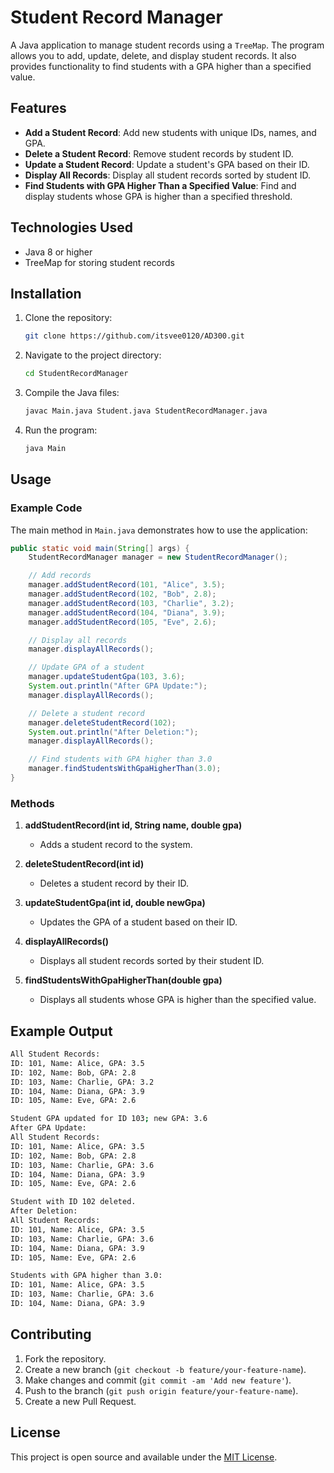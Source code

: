 

# Student Record Manager

A Java application to manage student records using a `TreeMap`. The program allows you to add, update, delete, and display student records. It also provides functionality to find students with a GPA higher than a specified value.

## Features

- **Add a Student Record**: Add new students with unique IDs, names, and GPA.
- **Delete a Student Record**: Remove student records by student ID.
- **Update a Student Record**: Update a student's GPA based on their ID.
- **Display All Records**: Display all student records sorted by student ID.
- **Find Students with GPA Higher Than a Specified Value**: Find and display students whose GPA is higher than a specified threshold.

## Technologies Used

- Java 8 or higher
- TreeMap for storing student records

## Installation

1. Clone the repository:
   ```bash
   git clone https://github.com/itsvee0120/AD300.git
   ```

2. Navigate to the project directory:
   ```bash
   cd StudentRecordManager
   ```

3. Compile the Java files:
   ```bash
   javac Main.java Student.java StudentRecordManager.java
   ```

4. Run the program:
   ```bash
   java Main
   ```

## Usage

### Example Code

The main method in `Main.java` demonstrates how to use the application:

```java
public static void main(String[] args) {
    StudentRecordManager manager = new StudentRecordManager();

    // Add records
    manager.addStudentRecord(101, "Alice", 3.5);
    manager.addStudentRecord(102, "Bob", 2.8);
    manager.addStudentRecord(103, "Charlie", 3.2);
    manager.addStudentRecord(104, "Diana", 3.9);
    manager.addStudentRecord(105, "Eve", 2.6);

    // Display all records
    manager.displayAllRecords();

    // Update GPA of a student
    manager.updateStudentGpa(103, 3.6);
    System.out.println("After GPA Update:");
    manager.displayAllRecords();

    // Delete a student record
    manager.deleteStudentRecord(102);
    System.out.println("After Deletion:");
    manager.displayAllRecords();

    // Find students with GPA higher than 3.0
    manager.findStudentsWithGpaHigherThan(3.0);
}
```

### Methods

1. **addStudentRecord(int id, String name, double gpa)**
   - Adds a student record to the system.


2. **deleteStudentRecord(int id)**
   - Deletes a student record by their ID.



3. **updateStudentGpa(int id, double newGpa)**
   - Updates the GPA of a student based on their ID.



4. **displayAllRecords()**
   - Displays all student records sorted by their student ID.


5. **findStudentsWithGpaHigherThan(double gpa)**
   - Displays all students whose GPA is higher than the specified value.

## Example Output

```bash
All Student Records:
ID: 101, Name: Alice, GPA: 3.5
ID: 102, Name: Bob, GPA: 2.8
ID: 103, Name: Charlie, GPA: 3.2
ID: 104, Name: Diana, GPA: 3.9
ID: 105, Name: Eve, GPA: 2.6

Student GPA updated for ID 103; new GPA: 3.6
After GPA Update:
All Student Records:
ID: 101, Name: Alice, GPA: 3.5
ID: 102, Name: Bob, GPA: 2.8
ID: 103, Name: Charlie, GPA: 3.6
ID: 104, Name: Diana, GPA: 3.9
ID: 105, Name: Eve, GPA: 2.6

Student with ID 102 deleted.
After Deletion:
All Student Records:
ID: 101, Name: Alice, GPA: 3.5
ID: 103, Name: Charlie, GPA: 3.6
ID: 104, Name: Diana, GPA: 3.9
ID: 105, Name: Eve, GPA: 2.6

Students with GPA higher than 3.0:
ID: 101, Name: Alice, GPA: 3.5
ID: 103, Name: Charlie, GPA: 3.6
ID: 104, Name: Diana, GPA: 3.9
```

## Contributing

1. Fork the repository.
2. Create a new branch (`git checkout -b feature/your-feature-name`).
3. Make changes and commit (`git commit -am 'Add new feature'`).
4. Push to the branch (`git push origin feature/your-feature-name`).
5. Create a new Pull Request.

## License

This project is open source and available under the [MIT License](LICENSE).